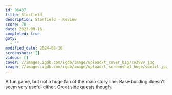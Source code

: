 ```yaml
---
id: 96437
title: Starfield
description: Starfield - Review
score: 70
date: 2023-09-16
completed: true
goty:
  - ""
modified_date: 2024-08-16
screenshots: []
videos: []
cover: //images.igdb.com/igdb/image/upload/t_cover_big/co39vv.jpg
image: //images.igdb.com/igdb/image/upload/t_screenshot_huge/scmlzl.jpg
---
```

A fun game, but not a huge fan of the main story line. Base building doesn't seem very useful either. Great side quests though.